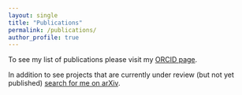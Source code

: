 ```yaml
---
layout: single
title: "Publications"
permalink: /publications/
author_profile: true
---
```


To see my list of publications please visit my [ORCID page](https://orcid.org/0000-0002-6427-2385).

In addition to see projects that are currently under review (but not yet published) [search for me on arXiv](https://arxiv.org/search/nlin?searchtype=author&query=Datseris%2C+G).
